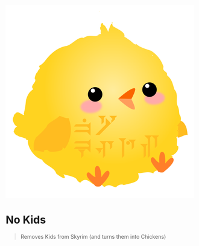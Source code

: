 ![No Kids](Images/no_kids_small.png)

# No Kids

> Removes Kids from Skyrim (and turns them into Chickens)
